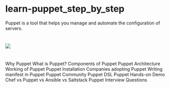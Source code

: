 # learn-puppet_step_by_step
Puppet is a tool that helps you manage and automate the configuration of servers.
#
![](https://encrypted-tbn0.gstatic.com/images?q=tbn:ANd9GcQD9BHW59FQ2J3iyVs4GYCVrT0Y-dvFZl7Sofn6pzOK6V-bST9S8OiZctresyGedIFVnZ4&usqp=CAU)
#
Why Puppet
What is Puppet?
Components of Puppet
Puppet Architecture
Working of Puppet
Puppet Installation
Companies adopting Puppet
Writing manifest in Puppet
Puppet Community
Puppet DSL
Puppet Hands-on Demo
Chef vs Puppet vs Ansible vs Saltstack
Puppet Interview Questions
